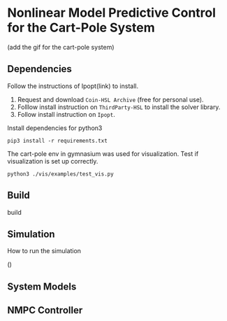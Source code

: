 # Nonlinear Model Predictive Control for the Cart-Pole System

(add the gif for the cart-pole system)

## Dependencies

Follow the instructions of Ipopt(link) to install.
1. Request and download `Coin-HSL Archive` (free for personal use). 
2. Folllow install instruction on `ThirdParty-HSL` to install the solver library. 
3. Follow install instruction on `Ipopt`.

Install dependencies for python3
```
pip3 install -r requirements.txt
```

The cart-pole env in gymnasium was used for visualization. Test if visualization is set up correctly. 
```
python3 ./vis/examples/test_vis.py
```

## Build

build

## Simulation

How to run the simulation

()

## System Models


## NMPC Controller




